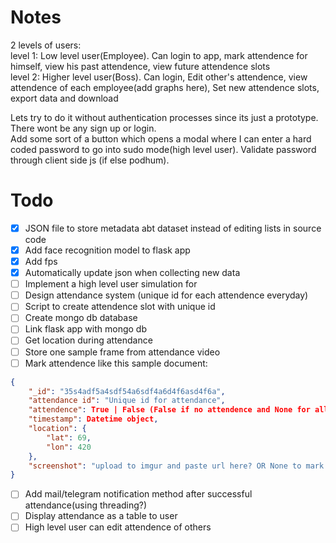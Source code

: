# Notes

2 levels of users:  
level 1: Low level user(Employee). Can login to app, mark attendence for himself, view his past attendence, view future attendence slots  
level 2: Higher level user(Boss). Can login, Edit other's attendence, view attendence of each employee(add graphs here), Set new attendence slots, export data and download  

Lets try to do it without authentication processes since its just a prototype. There wont be any sign up or login.  
Add some sort of a button which opens a modal where I can enter a hard coded password to go into sudo mode(high level user). Validate password through client side js (if else podhum).

# Todo

- [x] JSON file to store metadata abt dataset instead of editing lists in source code
- [x] Add face recognition model to flask app
- [x] Add fps
- [x] Automatically update json when collecting new data
- [ ] Implement a high level user simulation for 
- [ ] Design attendance system (unique id for each attendence everyday)
- [ ] Script to create attendence slot with unique id
- [ ] Create mongo db database
- [ ] Link flask app with mongo db
- [ ] Get location during attendance 
- [ ] Store one sample frame from attendance video
- [ ] Mark attendence like this sample document:
```json
{
    "_id": "35s4adf5a4sdf54a6sdf4a6d4f6asd4f6a",
    "attendance id": "Unique id for attendance",
    "attendence": True | False (False if no attendence and None for all below values),
    "timestamp": Datetime object,
    "location": {
        "lat": 69,
        "lon": 420
    },
    "screenshot": "upload to imgur and paste url here? OR None to mark attendance without video"
}
```
- [ ] Add mail/telegram notification method after successful attendance(using threading?)
- [ ] Display attendance as a table to user
- [ ] High level user can edit attendence of others
